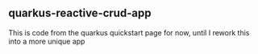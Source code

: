 ## quarkus-reactive-crud-app

This is code from the quarkus quickstart page for now, until I rework this into a more unique app
